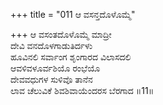 +++
title = "011 ಆ ವಸನ್ತದೊಳೊಮ್ಮೆ"

+++
ಆ ವಸಂತದೊಳೊಮ್ಮೆ ಮಾದ್ರೀ  
ದೇವಿ ವನದೊಳಗಾಡುತಿರ್ದಳು  
ಹೂವಿನಲಿ ಸರ್ವಾಂಗ ಶೃಂಗಾರದ ವಿಲಾಸದಲಿ   
ಆವಳಿವಳೂರ್ವಶಿಯೊ ರಂಭೆಯೊ  
ದೇವವಧುಗಳ ಸುಳಿವೊ ತಾನೆನ  
ಲಾವ ಚೆಲುವಿಕೆ ಶಿವಶಿವಾಯೆಂದರಸ ಬೆರಗಾದ     ॥11॥